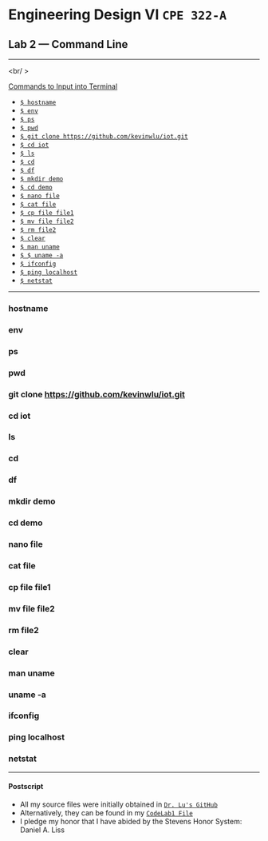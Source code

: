 # Engineering Design VI `CPE 322-A`
## Lab 2 — Command Line
---
<br/ >

<ins>Commands to Input into Terminal</ins> 
- [`$ hostname`](#hostname)
- [`$ env`](#env)
- [`$ ps`](#ps)
- [`$ pwd`](#pwd)
- [`$ git clone https://github.com/kevinwlu/iot.git`](#git-clone-https://github.com/kevinwlu/iot.git)
- [`$ cd iot`](#cd-iot)
- [`$ ls`](#ls)
- [`$ cd`](#cd)
- [`$ df`](#df)
- [`$ mkdir demo`](#mkdir-demo)
- [`$ cd demo`](#cd-demo)
- [`$ nano file`](#nano-file)
- [`$ cat file`](#cat-file)
- [`$ cp file file1`](#cp-file-file1)
- [`$ mv file file2`](#mv-file-file2)
- [`$ rm file2`](#rm-file2)
- [`$ clear`](#clear)
- [`$ man uname`](#man-uname)
- [`$ $ uname -a`](#uname--a)
- [`$ ifconfig`](#ifconfig)
- [`$ ping localhost`](#ping-localhost)
- [`$ netstat`](#netstat)
---
### hostname
### env
### ps
### pwd
### git clone https://github.com/kevinwlu/iot.git
### cd iot
### ls
### cd
### df
### mkdir demo
### cd demo
### nano file
### cat file
### cp file file1
### mv file file2
### rm file2
### clear
### man uname
### uname -a
### ifconfig
### ping localhost
### netstat
---
#### Postscript
- All my source files were initially obtained in [`Dr. Lu's GitHub`](https://github.com/kevinwlu/dsd/tree/master/ghdl)
- Alternatively, they can be found in my [`CodeLab1 File`](https://github.com/UsuarioDelNet/EngineeringDesign6/tree/main/Labs/Lab1/CodeLab1)
- I pledge my honor that I have abided by the Stevens Honor System: Daniel A. Liss
